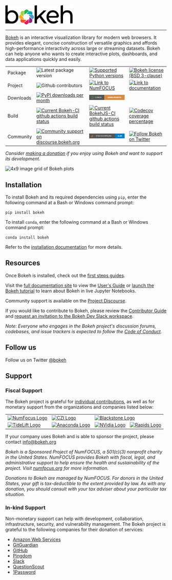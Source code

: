 <picture>
  <source media="(prefers-color-scheme: dark)" srcset="https://raw.githubusercontent.com/bokeh/pm/main/assets/logos/SVG/bokeh-logo-white-text-no-padding.svg">
  <img src="https://raw.githubusercontent.com/bokeh/pm/main/assets/logos/SVG/bokeh-logo-black-text-no-padding.svg" alt="Bokeh logo -- text is white in dark theme and black in light theme" height=60/>
</picture>

----

[Bokeh](https://bokeh.org) is an interactive visualization library for modern web browsers. It provides elegant, concise construction of versatile graphics and affords high-performance interactivity across large or streaming datasets. Bokeh can help anyone who wants to create interactive plots, dashboards, and data applications quickly and easily.

<table>

<tr>

  <td>Package</td>

  <td>
    <img src="https://img.shields.io/pypi/v/bokeh?label=Version&color=ECD078&style=for-the-badge"
         alt="Latest package version" />
  </td>

  <td>
    <a href="https://docs.bokeh.org/en/latest/docs/first_steps/installation.html">
    <img src="https://img.shields.io/pypi/pyversions/bokeh?color=ECD078&style=for-the-badge"
         alt="Supported Python versions" />
    </a>
  </td>

  <td>
    <a href="https://github.com/bokeh/bokeh/blob/main/LICENSE.txt">
    <img src="https://img.shields.io/github/license/bokeh/bokeh.svg?color=ECD078&style=for-the-badge"
         alt="Bokeh license (BSD 3-clause)" />
    </a>
  </td>

</tr>

<tr>

  <td>Project</td>

  <td>
    <img src="https://img.shields.io/github/contributors-anon/bokeh/bokeh?color=ECD078&style=for-the-badge"
         alt="Github contributors" />
  </td>

  <td>
    <a href="https://numfocus.org">
    <img src="https://img.shields.io/badge/sponsor-numfocus-ECD078?style=for-the-badge"
         alt="Link to NumFOCUS" />
    </a>
  </td>

  <td>
    <a href="https://docs.bokeh.org/en/latest/">
    <img src="https://img.shields.io/badge/documentation-latest-ECD078?style=for-the-badge"
         alt="Link to documentation" />
    </a>
  </td>

</tr>

<tr>

  <td>Downloads</td>

  <td>
    <a href="https://docs.bokeh.org/en/latest/docs/first_steps/installation.html">
    <img src="https://img.shields.io/pypi/dm/bokeh?color=D98B43&label=pypi&logo=python&logoColor=yellow&style=for-the-badge"
         alt="PyPI downloads per month" />
    </a>
  </td>

  <td>
    <a href="https://docs.bokeh.org/en/latest/docs/first_steps/installation.html">
    <img src="https://raw.githubusercontent.com/bokeh/badges/main/cache/bokeh-conda-monthly.svg"
         alt="Conda downloads per month" />
    </a>
  </td>

</tr>

<tr>

  <td>Build</td>

  <td>
    <a href="https://github.com/bokeh/bokeh/actions">
    <img src="https://img.shields.io/github/actions/workflow/status/bokeh/bokeh/bokeh-ci.yml?label=Bokeh-CI&logo=github&style=for-the-badge"
         alt="Current Bokeh-CI github actions build status" />
    </a>
  </td>

  <td>
    <a href="https://github.com/bokeh/bokeh/actions">
    <img src="https://img.shields.io/github/actions/workflow/status/bokeh/bokeh/bokehjs-ci.yml?label=BokehJS-CI&logo=github&style=for-the-badge"
         alt="Current BokehJS-CI github actions build status" />
    </a>
  </td>

  <td>
    <a href="https://codecov.io/gh/bokeh/bokeh" >
    <img src="https://img.shields.io/codecov/c/github/bokeh/bokeh?logo=codecov&style=for-the-badge&token=bhEzGkDUaw"
         alt="Codecov coverage percentage" />
    </a>
  </td>

</tr>

<tr>

  <td>Community</td>

  <td>
    <a href="https://discourse.bokeh.org">
    <img src="https://img.shields.io/discourse/https/discourse.bokeh.org/posts.svg?color=blue&logo=discourse&style=for-the-badge"
         alt="Community support on discourse.bokeh.org" />
    </a>
  </td>

  <td>
    <a href="https://stackoverflow.com/questions/tagged/bokeh">
    <img src="https://raw.githubusercontent.com/bokeh/badges/main/cache/bokeh-stackoverflow-total.svg"
         alt="Bokeh-tagged questions on Stack Overflow" />
     </a>
  </td>

  <td>
    <a href="https://twitter.com/bokeh">
    <img src="https://img.shields.io/badge/follow-%40bokeh-blue?logo=twitter&style=for-the-badge"
         alt="Follow Bokeh on Twitter" />
    </a>
  </td>

</tr>


</table>

*Consider [making a donation](https://opencollective.com/bokeh) if you enjoy using Bokeh and want to support its development.*

![4x9 image grid of Bokeh plots](https://user-images.githubusercontent.com/1078448/190840954-dc243c99-9295-44de-88e9-fafd0f4f7f8a.jpg)

## Installation

To install Bokeh and its required dependencies using `pip`, enter the following command at a Bash or Windows command prompt:
```
pip install bokeh
```

To install `conda`, enter the following command at a Bash or Windows command prompt:

```
conda install bokeh
```

Refer to the [installation documentation](https://docs.bokeh.org/en/latest/docs/first_steps/installation.html) for more details.

## Resources

Once Bokeh is installed, check out the [first steps guides](https://docs.bokeh.org/en/latest/docs/first_steps.html#first-steps-guides).

Visit the [full documentation site](https://docs.bokeh.org) to view the [User's Guide](https://docs.bokeh.org/en/latest/docs/user_guide.html) or [launch the Bokeh tutorial](https://mybinder.org/v2/gh/bokeh/bokeh-notebooks/HEAD?labpath=index.ipynb) to learn about Bokeh in live Jupyter Notebooks.

Community support is available on the [Project Discourse](https://discourse.bokeh.org).

If you would like to contribute to Bokeh, please review the [Contributor Guide](https://docs.bokeh.org/en/latest/docs/dev_guide.html) and [request an invitation to the Bokeh Dev Slack workspace](https://slack-invite.bokeh.org/).

*Note: Everyone who engages in the Bokeh project's discussion forums, codebases, and issue trackers is expected to follow the [Code of Conduct](https://github.com/bokeh/bokeh/blob/branch-3.0/docs/CODE_OF_CONDUCT.md).*

## Follow us

Follow us on Twitter [@bokeh](https://twitter.com/bokeh)

## Support

### Fiscal Support

The Bokeh project is grateful for [individual contributions](https://opencollective.com/bokeh), as well as for monetary support from the organizations and companies listed below:

<table align="center">
<tr>

  <td>
    <a href="https://www.numfocus.org/">
    <img src="https://static.bokeh.org/sponsor/numfocus.svg"
         alt="NumFocus Logo" width="200"/>
    </a>
  </td>

  <td>
    <a href="https://chanzuckerberg.com/">
    <img src="https://static.bokeh.org/sponsor/czi.svg"
         alt="CZI Logo" width="200"/>
    </a>
  </td>

  <td colspan="2">
    <a href="https://www.blackstone.com/the-firm/">
    <img src="https://static.bokeh.org/sponsor/blackstone.png"
         alt="Blackstone Logo" width="400"/>
    </a>
  </td>

 </tr>
 <tr>

  <td>
    <a href="https://tidelift.com/">
    <img src="https://static.bokeh.org/sponsor/tidelift.svg"
         alt="TideLift Logo" width="200"/>
    </a>
  </td>

  <td>
    <a href="https://www.anaconda.com/">
    <img src="https://static.bokeh.org/sponsor/anaconda.png"
         alt="Anaconda Logo" width="200"/>
    </a>
  </td>

  <td>
    <a href="https://www.nvidia.com">
    <img src="https://static.bokeh.org/sponsor/nvidia.png"
         alt="NVidia Logo" width="200"/>
    </a>
  </td>

  <td>
    <a href="https://developer.nvidia.com/rapids">
    <img src="https://static.bokeh.org/sponsor/rapids.png"
         alt="Rapids Logo" width="200"/>
    </a>
  </td>

</tr>
</table>

If your company uses Bokeh and is able to sponsor the project, please contact <a href="info@bokeh.org">info@bokeh.org</a>

*Bokeh is a Sponsored Project of NumFOCUS, a 501(c)(3) nonprofit charity in the United States. NumFOCUS provides Bokeh with fiscal, legal, and administrative support to help ensure the health and sustainability of the project. Visit [numfocus.org](https://numfocus.org) for more information.*

*Donations to Bokeh are managed by NumFOCUS. For donors in the United States, your gift is tax-deductible to the extent provided by law. As with any donation, you should consult with your tax adviser about your particular tax situation.*

### In-kind Support

Non-monetary support can help with development, collaboration, infrastructure, security, and vulnerability management. The Bokeh project is grateful to the following companies for their donation of services:

* [Amazon Web Services](https://aws.amazon.com/)
* [GitGuardian](https://gitguardian.com/)
* [GitHub](https://github.com/)
* [Pingdom](https://www.pingdom.com/website-monitoring)
* [Slack](https://slack.com)
* [QuestionScout](https://www.questionscout.com/)
* [1Password](https://1password.com/)
